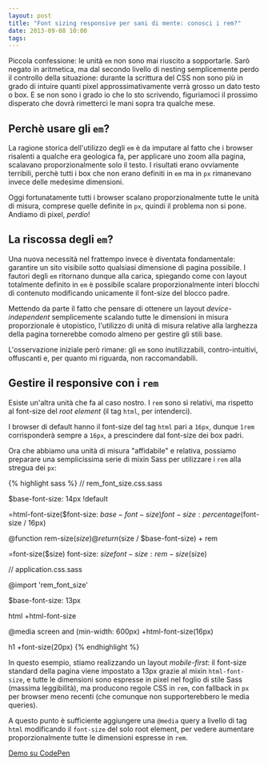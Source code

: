 ```yaml
---
layout: post
title: "Font sizing responsive per sani di mente: conosci i rem?"
date: 2013-09-08 10:00
tags:
---
```


Piccola confessione: le unità `em` non sono mai riuscito a sopportarle. Sarò
negato in aritmetica, ma dal secondo livello di nesting semplicemente perdo il
controllo della situazione: durante la scrittura del CSS non sono più in
grado di intuire quanti pixel approssimativamente verrà grosso un dato testo o
box. E se non sono i grado io che lo sto scrivendo, figuriamoci il prossimo
disperato che dovrà rimetterci le mani sopra tra qualche mese.

## Perchè usare gli `em`?

La ragione storica dell'utilizzo degli `em` è da imputare al fatto che i browser
risalenti a qualche era geologica fa, per applicare uno zoom alla pagina,
scalavano proporzionalmente solo il testo. I risultati erano ovviamente terribili,
perchè tutti i box che non erano definiti in `em` ma in `px` rimanevano invece 
delle medesime dimensioni.

Oggi fortunatamente tutti i browser scalano proporzionalmente tutte le unità di
misura, comprese quelle definite in `px`, quindi il problema non si pone.
Andiamo di pixel, *perdio*!

## La riscossa degli `em`?

Una nuova necessità nel frattempo invece è diventata fondamentale: garantire un sito
visibile sotto qualsiasi dimensione di pagina possibile. I fautori degli `em`
ritornano dunque alla carica, spiegando come con layout totalmente definito in
`em` è possibile scalare proporzionalmente interi blocchi di contenuto
modificando unicamente il font-size del blocco padre.

Mettendo da parte il fatto che pensare di ottenere un layout *device-independent*
semplicemente scalando tutte le dimensioni in misura proporzionale è utopistico,
l'utilizzo di unità di misura relative alla larghezza della pagina tornerebbe
comodo almeno per gestire gli stili base.

L'osservazione iniziale però rimane: gli `em` sono inutilizzabili,
contro-intuitivi, offuscanti e, per quanto mi riguarda, non raccomandabili.

## Gestire il responsive con i `rem`

Esiste un'altra unità che fa al caso nostro. I `rem` sono sì relativi, ma
rispetto al font-size del *root element* (il tag `html`, per intenderci).

I browser di default hanno il font-size del tag `html` pari a `16px`, dunque
`1rem` corrisponderà sempre a `16px`, a prescindere dal font-size dei box padri.

Ora che abbiamo una unità di misura "affidabile" e relativa, possiamo preparare
una semplicissima serie di mixin Sass per utilizzare i `rem` alla stregua dei `px`:

{% highlight sass %}
// rem_font_size.css.sass

$base-font-size: 14px !default

=html-font-size($font-size: $base-font-size)
  font-size: percentage($font-size / 16px)

@function rem-size($size)
  @return ($size / $base-font-size) + rem

=font-size($size)
  font-size: $size
  font-size: rem-size($size)

// application.css.sass

@import 'rem_font_size'

$base-font-size: 13px

html
  +html-font-size

  @media screen and (min-width: 600px)
    +html-font-size(16px)

h1
  +font-size(20px)
{% endhighlight %}

In questo esempio, stiamo realizzando un layout *mobile-first*: il font-size
standard della pagina viene impostato a 13px grazie al mixin `html-font-size`, 
e tutte le dimensioni sono espresse in pixel nel foglio di stile Sass (massima 
leggibilità), ma producono regole CSS in `rem`, con fallback in `px` per browser 
meno recenti (che comunque non supporterebbero le media queries).

A questo punto è sufficiente aggiungere una `@media` query a livello di tag `html`
modificando il `font-size` del solo root element, per vedere aumentare
proporzionalmente tutte le dimensioni espresse in `rem`.

[Demo su CodePen](http://codepen.io/stefanoverna/full/CJnAq)

